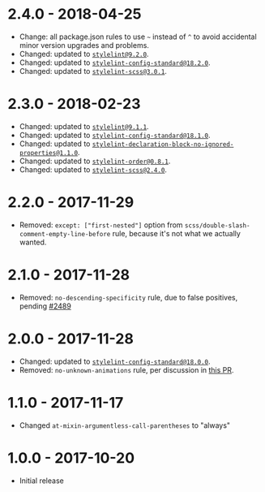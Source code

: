 # 2.4.0 - 2018-04-25
* Change: all package.json rules to use `~` instead of `^` to avoid accidental minor version upgrades and problems.
* Changed: updated to [`stylelint@9.2.0`](https://github.com/stylelint/stylelint/releases/tag/9.2.0).
* Changed: updated to [`stylelint-config-standard@18.2.0`](https://github.com/stylelint/stylelint-config-standard/releases/tag/18.2.0).
* Changed: updated to [`stylelint-scss@3.0.1`](https://github.com/kristerkari/stylelint-scss/releases/tag/3.0.1).

# 2.3.0 - 2018-02-23
* Changed: updated to [`stylelint@9.1.1`](https://github.com/stylelint/stylelint/releases/tag/9.1.1).
* Changed: updated to [`stylelint-config-standard@18.1.0`](https://github.com/stylelint/stylelint-config-standard/releases/tag/18.1.0).
* Changed: updated to [`stylelint-declaration-block-no-ignored-properties@1.1.0`](https://github.com/kristerkari/stylelint-declaration-block-no-ignored-properties/releases/tag/1.1.0).
* Changed: updated to [`stylelint-order@0.8.1`](https://github.com/hudochenkov/stylelint-order/releases/tag/0.8.1).
* Changed: updated to [`stylelint-scss@2.4.0`](https://github.com/kristerkari/stylelint-scss/releases/tag/2.4.0).

# 2.2.0 - 2017-11-29
* Removed: `except: ["first-nested"]` option from `scss/double-slash-comment-empty-line-before` rule, because it's not what we actually wanted.

# 2.1.0 - 2017-11-28
* Removed: `no-descending-specificity` rule, due to false positives, pending [#2489](https://github.com/stylelint/stylelint/issues/2489)

# 2.0.0 - 2017-11-28
* Changed: updated to [`stylelint-config-standard@18.0.0`](https://github.com/stylelint/stylelint-config-standard/releases/tag/18.0.0).
* Removed: `no-unknown-animations` rule, per discussion in [this PR](https://github.com/stylelint/stylelint-config-recommended/pull/9).

# 1.1.0 - 2017-11-17
* Changed `at-mixin-argumentless-call-parentheses` to "always"

# 1.0.0 - 2017-10-20
* Initial release
